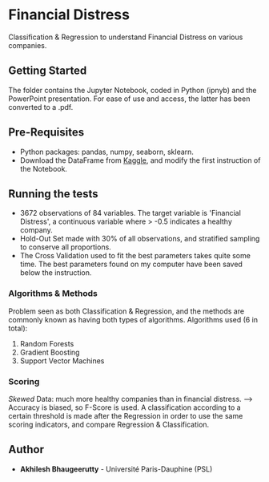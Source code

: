 # Financial Distress

Classification & Regression to understand Financial Distress on various companies. 

## Getting Started

The folder contains the Jupyter Notebook, coded in Python (ipnyb) and the PowerPoint presentation. For ease of use and access, the latter has been converted to a .pdf.

## Pre-Requisites

- Python packages: pandas, numpy, seaborn, sklearn.
- Download the DataFrame from [Kaggle](https://www.kaggle.com/shebrahimi/financial-distress), and modify the first instruction of the Notebook. 

## Running the tests

- 3672 observations of 84 variables. The target variable is 'Financial Distress', a continuous variable where > -0.5 indicates a healthy company. 
- Hold-Out Set made with 30% of all observations, and stratified sampling to conserve all proportions.
- The Cross Validation used to fit the best parameters takes quite some time. The best parameters found on my computer have been saved below the instruction. 

### Algorithms & Methods

Problem seen as both Classification & Regression, and the methods are commonly known as having both types of algorithms. 
Algorithms used (6 in total): 
  1. Random Forests
  2. Gradient Boosting
  3. Support Vector Machines
  

### Scoring

*Skewed* Data: much more healthy companies than in financial distress. --> Accuracy is biased, so F-Score is used.
A classification according to a certain threshold is made after the Regression in order to use the same scoring indicators, and compare Regression & Classification.

## Author

* **Akhilesh Bhaugeerutty** - Université Paris-Dauphine (PSL)
